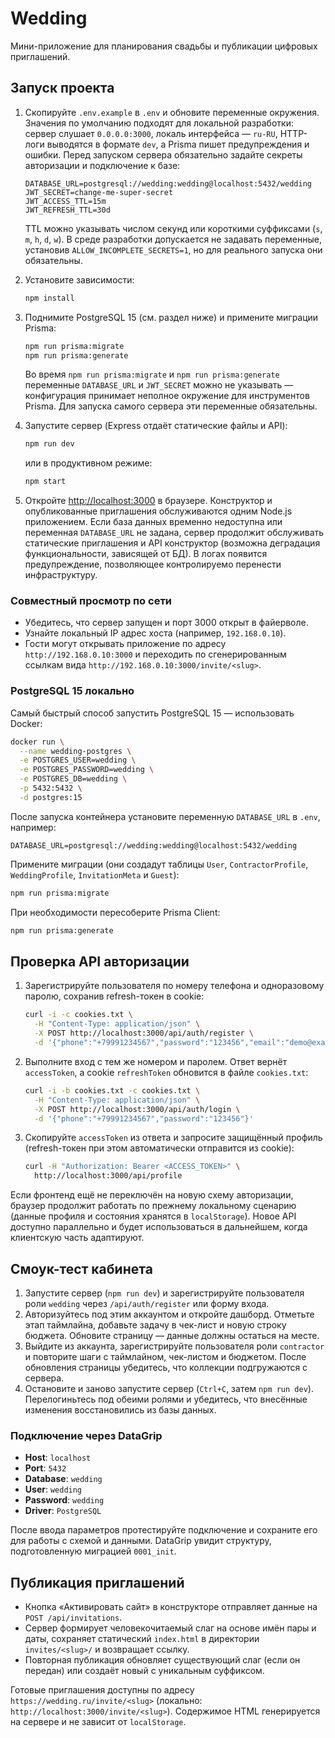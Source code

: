 # Wedding

Мини-приложение для планирования свадьбы и публикации цифровых приглашений.

## Запуск проекта

1. Скопируйте `.env.example` в `.env` и обновите переменные окружения. Значения по умолчанию подходят для локальной разработки: сервер слушает `0.0.0.0:3000`, локаль интерфейса — `ru-RU`, HTTP-логи выводятся в формате `dev`, а Prisma пишет предупреждения и ошибки. Перед запуском сервера обязательно задайте секреты авторизации и подключение к базе:

   ```env
   DATABASE_URL=postgresql://wedding:wedding@localhost:5432/wedding
   JWT_SECRET=change-me-super-secret
   JWT_ACCESS_TTL=15m
   JWT_REFRESH_TTL=30d
   ```

   TTL можно указывать числом секунд или короткими суффиксами (`s`, `m`, `h`, `d`, `w`). В среде разработки допускается не задавать переменные, установив `ALLOW_INCOMPLETE_SECRETS=1`, но для реального запуска они обязательны.
2. Установите зависимости:
   ```bash
   npm install
   ```
3. Поднимите PostgreSQL 15 (см. раздел ниже) и примените миграции Prisma:
   ```bash
   npm run prisma:migrate
   npm run prisma:generate
   ```
   Во время `npm run prisma:migrate` и `npm run prisma:generate` переменные `DATABASE_URL` и `JWT_SECRET` можно не указывать — конфигурация принимает неполное окружение для инструментов Prisma. Для запуска самого сервера эти переменные обязательны.
4. Запустите сервер (Express отдаёт статические файлы и API):
   ```bash
   npm run dev
   ```
   или в продуктивном режиме:
   ```bash
   npm start
   ```
5. Откройте [http://localhost:3000](http://localhost:3000) в браузере. Конструктор и опубликованные приглашения обслуживаются одним Node.js приложением.
   Если база данных временно недоступна или переменная `DATABASE_URL` не задана, сервер продолжит обслуживать статические приглашения и API конструктор (возможна деградация функциональности, зависящей от БД). В логах появится предупреждение, позволяющее контролируемо перенести инфраструктуру.

### Совместный просмотр по сети

- Убедитесь, что сервер запущен и порт 3000 открыт в файерволе.
- Узнайте локальный IP адрес хоста (например, `192.168.0.10`).
- Гости могут открывать приложение по адресу `http://192.168.0.10:3000` и переходить по сгенерированным ссылкам вида `http://192.168.0.10:3000/invite/<slug>`.

### PostgreSQL 15 локально

Самый быстрый способ запустить PostgreSQL 15 — использовать Docker:

```bash
docker run \
  --name wedding-postgres \
  -e POSTGRES_USER=wedding \
  -e POSTGRES_PASSWORD=wedding \
  -e POSTGRES_DB=wedding \
  -p 5432:5432 \
  -d postgres:15
```

После запуска контейнера установите переменную `DATABASE_URL` в `.env`, например:

```
DATABASE_URL=postgresql://wedding:wedding@localhost:5432/wedding
```

Примените миграции (они создадут таблицы `User`, `ContractorProfile`, `WeddingProfile`, `InvitationMeta` и `Guest`):

```bash
npm run prisma:migrate
```

При необходимости пересоберите Prisma Client:

```bash
npm run prisma:generate
```

## Проверка API авторизации

1. Зарегистрируйте пользователя по номеру телефона и одноразовому паролю, сохранив refresh-токен в cookie:

   ```bash
   curl -i -c cookies.txt \
     -H "Content-Type: application/json" \
     -X POST http://localhost:3000/api/auth/register \
     -d '{"phone":"+79991234567","password":"123456","email":"demo@example.com"}'
   ```

2. Выполните вход с тем же номером и паролем. Ответ вернёт `accessToken`, а cookie `refreshToken` обновится в файле `cookies.txt`:

   ```bash
   curl -i -b cookies.txt -c cookies.txt \
     -H "Content-Type: application/json" \
     -X POST http://localhost:3000/api/auth/login \
     -d '{"phone":"+79991234567","password":"123456"}'
   ```

3. Скопируйте `accessToken` из ответа и запросите защищённый профиль (refresh-токен при этом автоматически отправится из cookie):

   ```bash
   curl -H "Authorization: Bearer <ACCESS_TOKEN>" \
     http://localhost:3000/api/profile
   ```

Если фронтенд ещё не переключён на новую схему авторизации, браузер продолжит работать по прежнему локальному сценарию (данные профиля и состояния хранятся в `localStorage`). Новое API доступно параллельно и будет использоваться в дальнейшем, когда клиентскую часть адаптируют.

## Смоук-тест кабинета

1. Запустите сервер (`npm run dev`) и зарегистрируйте пользователя роли `wedding` через `/api/auth/register` или форму входа.
2. Авторизуйтесь под этим аккаунтом и откройте дашборд. Отметьте этап таймлайна, добавьте задачу в чек-лист и новую строку бюджета. Обновите страницу — данные должны остаться на месте.
3. Выйдите из аккаунта, зарегистрируйте пользователя роли `contractor` и повторите шаги с таймлайном, чек-листом и бюджетом. После обновления страницы убедитесь, что коллекции подгружаются с сервера.
4. Остановите и заново запустите сервер (`Ctrl+C`, затем `npm run dev`). Перелогиньтесь под обеими ролями и убедитесь, что внесённые изменения восстановились из базы данных.

### Подключение через DataGrip

- **Host**: `localhost`
- **Port**: `5432`
- **Database**: `wedding`
- **User**: `wedding`
- **Password**: `wedding`
- **Driver**: `PostgreSQL`

После ввода параметров протестируйте подключение и сохраните его для работы с схемой и данными. DataGrip увидит структуру, подготовленную миграцией `0001_init`.

## Публикация приглашений

- Кнопка «Активировать сайт» в конструкторе отправляет данные на `POST /api/invitations`.
- Сервер формирует человекочитаемый слаг на основе имён пары и даты, сохраняет статический `index.html` в директории `invites/<slug>/` и возвращает ссылку.
- Повторная публикация обновляет существующий слаг (если он передан) или создаёт новый с уникальным суффиксом.

Готовые приглашения доступны по адресу `https://wedding.ru/invite/<slug>` (локально: `http://localhost:3000/invite/<slug>`). Содержимое HTML генерируется на сервере и не зависит от `localStorage`.
